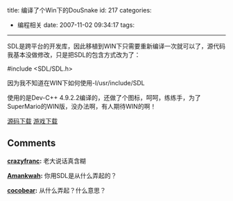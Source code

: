 title: 编译了个Win下的DouSnake
id: 217
categories:
  - 编程相关
date: 2007-11-02 09:34:17
tags:
---

SDL是跨平台的开发库，因此移植到WIN下只需要重新编译一次就可以了，源代码我基本没做修改，只是把SDL的包含方式改为了：

#include <SDL/SDL.h> 

因为我不知道在WIN下如何使用-I/usr/include/SDL

使用的是Dev-C++ 4.9.2.2编译的，还做了个图标，呵呵，练练手，为了SuperMario的WIN版，没办法啊，有人期待WIN的啊！

[源码下载](http://cocobear.github.io/code/tar/DouSnakeSrc_win.rar)
[游戏下载](http://cocobear.github.io/code/tar/DouSnake_win.rar)
## Comments

**[crazyfranc](#2236 "2007-11-04 18:51:34"):** 老大说话真含糊

**[Amankwah](#2198 "2007-11-02 10:26:21"):** 你用SDL是从什么弄起的？

**[cocobear](#2199 "2007-11-02 12:01:38"):** 从什么弄起？什么意思？

